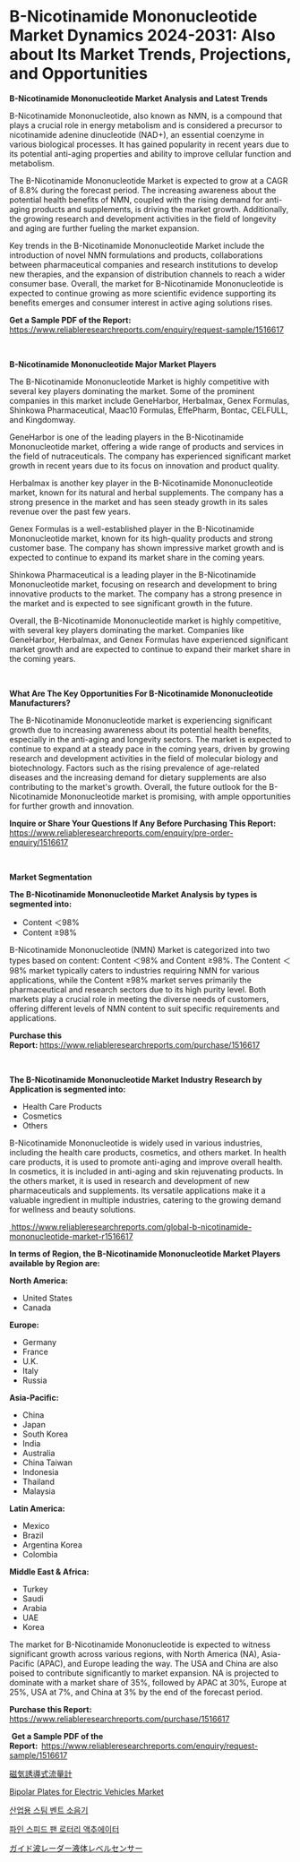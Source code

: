 <p><h1>B-Nicotinamide Mononucleotide Market Dynamics 2024-2031: Also about Its Market Trends, Projections, and Opportunities</h1></p><p><strong>B-Nicotinamide Mononucleotide Market Analysis and Latest Trends</strong></p>
<p><p>B-Nicotinamide Mononucleotide, also known as NMN, is a compound that plays a crucial role in energy metabolism and is considered a precursor to nicotinamide adenine dinucleotide (NAD+), an essential coenzyme in various biological processes. It has gained popularity in recent years due to its potential anti-aging properties and ability to improve cellular function and metabolism.</p><p>The B-Nicotinamide Mononucleotide Market is expected to grow at a CAGR of 8.8% during the forecast period. The increasing awareness about the potential health benefits of NMN, coupled with the rising demand for anti-aging products and supplements, is driving the market growth. Additionally, the growing research and development activities in the field of longevity and aging are further fueling the market expansion.</p><p>Key trends in the B-Nicotinamide Mononucleotide Market include the introduction of novel NMN formulations and products, collaborations between pharmaceutical companies and research institutions to develop new therapies, and the expansion of distribution channels to reach a wider consumer base. Overall, the market for B-Nicotinamide Mononucleotide is expected to continue growing as more scientific evidence supporting its benefits emerges and consumer interest in active aging solutions rises.</p></p>
<p><strong>Get a Sample PDF of the Report:&nbsp;</strong> <a href="https://www.reliableresearchreports.com/enquiry/request-sample/1516617">https://www.reliableresearchreports.com/enquiry/request-sample/1516617</a></p>
<p>&nbsp;</p>
<p><strong>B-Nicotinamide Mononucleotide Major Market Players</strong></p>
<p><p>The B-Nicotinamide Mononucleotide Market is highly competitive with several key players dominating the market. Some of the prominent companies in this market include GeneHarbor, Herbalmax, Genex Formulas, Shinkowa Pharmaceutical, Maac10 Formulas, EffePharm, Bontac, CELFULL, and Kingdomway. </p><p>GeneHarbor is one of the leading players in the B-Nicotinamide Mononucleotide market, offering a wide range of products and services in the field of nutraceuticals. The company has experienced significant market growth in recent years due to its focus on innovation and product quality.</p><p>Herbalmax is another key player in the B-Nicotinamide Mononucleotide market, known for its natural and herbal supplements. The company has a strong presence in the market and has seen steady growth in its sales revenue over the past few years.</p><p>Genex Formulas is a well-established player in the B-Nicotinamide Mononucleotide market, known for its high-quality products and strong customer base. The company has shown impressive market growth and is expected to continue to expand its market share in the coming years.</p><p>Shinkowa Pharmaceutical is a leading player in the B-Nicotinamide Mononucleotide market, focusing on research and development to bring innovative products to the market. The company has a strong presence in the market and is expected to see significant growth in the future.</p><p>Overall, the B-Nicotinamide Mononucleotide market is highly competitive, with several key players dominating the market. Companies like GeneHarbor, Herbalmax, and Genex Formulas have experienced significant market growth and are expected to continue to expand their market share in the coming years.</p></p>
<p>&nbsp;</p>
<p><strong>What Are The Key Opportunities For B-Nicotinamide Mononucleotide Manufacturers?</strong></p>
<p><p>The B-Nicotinamide Mononucleotide market is experiencing significant growth due to increasing awareness about its potential health benefits, especially in the anti-aging and longevity sectors. The market is expected to continue to expand at a steady pace in the coming years, driven by growing research and development activities in the field of molecular biology and biotechnology. Factors such as the rising prevalence of age-related diseases and the increasing demand for dietary supplements are also contributing to the market's growth. Overall, the future outlook for the B-Nicotinamide Mononucleotide market is promising, with ample opportunities for further growth and innovation.</p></p>
<p><strong>Inquire or Share Your Questions If Any Before Purchasing This Report:</strong> <a href="https://www.reliableresearchreports.com/enquiry/pre-order-enquiry/1516617">https://www.reliableresearchreports.com/enquiry/pre-order-enquiry/1516617</a></p>
<p>&nbsp;</p>
<p><strong>Market Segmentation</strong></p>
<p><strong>The B-Nicotinamide Mononucleotide Market Analysis by types is segmented into:</strong></p>
<p><ul><li>Content ＜98%</li><li>Content ≥98%</li></ul></p>
<p><p>B-Nicotinamide Mononucleotide (NMN) Market is categorized into two types based on content: Content ＜98% and Content ≥98%. The Content ＜98% market typically caters to industries requiring NMN for various applications, while the Content ≥98% market serves primarily the pharmaceutical and research sectors due to its high purity level. Both markets play a crucial role in meeting the diverse needs of customers, offering different levels of NMN content to suit specific requirements and applications.</p></p>
<p><strong>Purchase this Report:&nbsp;</strong><a href="https://www.reliableresearchreports.com/purchase/1516617">https://www.reliableresearchreports.com/purchase/1516617</a></p>
<p>&nbsp;</p>
<p><strong>The B-Nicotinamide Mononucleotide Market Industry Research by Application is segmented into:</strong></p>
<p><ul><li>Health Care Products</li><li>Cosmetics</li><li>Others</li></ul></p>
<p><p>B-Nicotinamide Mononucleotide is widely used in various industries, including the health care products, cosmetics, and others market. In health care products, it is used to promote anti-aging and improve overall health. In cosmetics, it is included in anti-aging and skin rejuvenating products. In the others market, it is used in research and development of new pharmaceuticals and supplements. Its versatile applications make it a valuable ingredient in multiple industries, catering to the growing demand for wellness and beauty solutions.</p></p>
<p><a href="https://www.reliableresearchreports.com/global-b-nicotinamide-mononucleotide-market-r1516617">&nbsp;https://www.reliableresearchreports.com/global-b-nicotinamide-mononucleotide-market-r1516617</a></p>
<p><strong>In terms of Region, the B-Nicotinamide Mononucleotide Market Players available by Region are:</strong></p>
<p>
    <p> <strong> North America: </strong>
        <ul>
            <li>United States</li>
            <li>Canada</li>
        </ul>
        </p> 
    <p> <strong> Europe: </strong>
        <ul>
            <li>Germany</li>
            <li>France</li>
            <li>U.K.</li>
            <li>Italy</li>
            <li>Russia</li>
        </ul>
        </p> 
    <p> <strong> Asia-Pacific: </strong>
        <ul>
            <li>China</li>
            <li>Japan</li>
            <li>South Korea</li>
            <li>India</li>
            <li>Australia</li>
            <li>China Taiwan</li>
            <li>Indonesia</li>
            <li>Thailand</li>
            <li>Malaysia</li>
        </ul>
        </p> 
    <p> <strong> Latin America: </strong>
        <ul>
            <li>Mexico</li>
            <li>Brazil</li>
            <li>Argentina Korea</li>
            <li>Colombia</li>
        </ul>
        </p> 
    <p> <strong> Middle East & Africa: </strong>
        <ul>
            <li>Turkey</li>
            <li>Saudi</li>
            <li>Arabia</li>
            <li>UAE</li>
            <li>Korea</li>
        </ul>
    </p>
    </p>
<p><p>The market for B-Nicotinamide Mononucleotide is expected to witness significant growth across various regions, with North America (NA), Asia-Pacific (APAC), and Europe leading the way. The USA and China are also poised to contribute significantly to market expansion. NA is projected to dominate with a market share of 35%, followed by APAC at 30%, Europe at 25%, USA at 7%, and China at 3% by the end of the forecast period.</p></p>
<p><strong>Purchase this Report: </strong><a href="https://www.reliableresearchreports.com/purchase/1516617">https://www.reliableresearchreports.com/purchase/1516617</a></p>
<p>&nbsp;<strong>Get a Sample PDF of the Report:&nbsp;&nbsp;</strong><a href="https://www.reliableresearchreports.com/enquiry/request-sample/1516617">https://www.reliableresearchreports.com/enquiry/request-sample/1516617</a></p>
<p><strong></strong></p>
<p><p><a href="https://github.com/EstelWisozk1/Market-Research-Report-List-2/blob/main/2086668119239.md">磁気誘導式流量計</a></p><p><a href="https://github.com/yemakinde/Market-Research-Report-List-3/blob/main/bipolar-plates-for-electric-vehicles-market.md">Bipolar Plates for Electric Vehicles Market</a></p><p><a href="https://github.com/rifqimuhammad018/Market-Research-Report-List-1/blob/main/3050784112147.md">산업용 스팀 벤트 소음기</a></p><p><a href="https://github.com/kvbohdfy111/Market-Research-Report-List-1/blob/main/2491828112146.md">파인 스피드 팬 로터리 액추에이터</a></p><p><a href="https://github.com/lrlmopnhwd79300/Market-Research-Report-List-2/blob/main/9187818119238.md">ガイド波レーダー液体レベルセンサー</a></p></p>